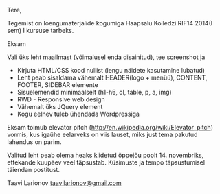 Tere,

Tegemist on loengumaterjalide kogumiga Haapsalu Kolledzi RIF14 2014(I sem) I kursuse tarbeks.

Eksam

Vali üks leht maailmast (võimalusel enda disainitud), tee screenshot ja 
- Kirjuta HTML/CSS kood nullist (lengu näidete kasutamine lubatud)
- Leht peab sisaldama vähemalt HEADER(logo + menüü), CONTENT, FOOTER, SIDEBAR elemente
- Sisuelemendid minimaalselt (h1-h6, ol, table, p, a, img)
- RWD - Responsive web design
- Vähemalt üks JQuery element
- Kogu eelnev tuleb ühendada Wordpressiga

Eksam toimub elevator pitch (http://en.wikipedia.org/wiki/Elevator_pitch) vormis, kus igaühe eelarveks on viis lauset, miks just tema pakutud lahendus on parim.

Valitud leht peab olema heaks kiidetud õppejõu poolt 14. novembriks, ettekande kuupäev veel täpsustab.
Küsimuste ja tempo täpsustumisel täiendan postitust.

Taavi Larionov
taavilarionov@gmail.com